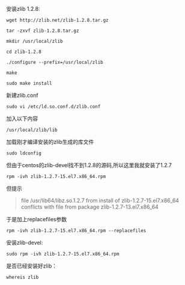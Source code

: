 安装zlib 1.2.8:

`wget http://zlib.net/zlib-1.2.8.tar.gz`

`tar -zxvf zlib-1.2.8.tar.gz`

`mkdir /usr/local/zlib`

`cd zlib-1.2.8`

`./configure --prefix=/usr/local/zlib`

`make`

`sudo make install`

新建zlib.conf

`sudo vi /etc/ld.so.conf.d/zlib.conf`

加入以下内容

`/usr/local/zlib/lib`

加载刚才编译安装的zlib生成的库文件

`sudo ldconfig`

但由于centos的zlib-devel找不到1.2.8的源码,所以这里我就安装了1.2.7

`rpm -ivh zlib-1.2.7-15.el7.x86_64.rpm`

但提示
>file /usr/lib64/libz.so.1.2.7 from install of zlib-1.2.7-15.el7.x86_64 conflicts with file from package zlib-1.2.7-13.el7.x86_64

于是加上replacefiles参数

`rpm -ivh zlib-1.2.7-15.el7.x86_64.rpm --replacefiles`


安装zlib-devel:

`sudo rpm -ivh zlib-1.2.7-15.el7.x86_64.rpm`

是否已经安装好zlib：

`whereis zlib`
